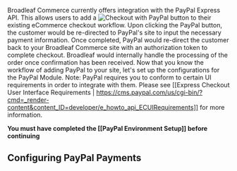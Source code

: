 Broadleaf Commerce currently offers integration with the PayPal Express API. This allows users to add a ![Checkout with PayPal](https://www.paypal.com/en_US/i/btn/btn_xpressCheckout.gif) button to their existing eCommerce checkout workflow. Upon clicking the PayPal button, the customer would be re-directed to PayPal's site to input the necessary payment information. Once completed, PayPal would re-direct the customer back to your Broadleaf Commerce site with an authorization token to complete checkout. Broadleaf would internally handle the processing of the order once confirmation has been received. Now that you know the workflow of adding PayPal to your site, let's set up the configurations for the PayPal Module. Note: PayPal requires you to conform to certain UI requirements in order to integrate with them. Please see [[Express Checkout User Interface Requirements | https://cms.paypal.com/us/cgi-bin/?cmd=_render-content&content_ID=developer/e_howto_api_ECUIRequirements]] for more information.

**You must have completed the [[PayPal Environment Setup]] before continuing**

## Configuring PayPal Payments